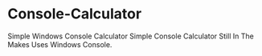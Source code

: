 # Console-Calculator
Simple Windows Console Calculator
Simple Console Calculator Still In The Makes Uses Windows Console.
